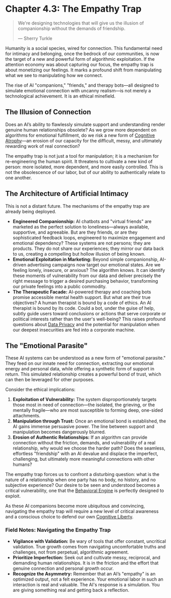 # Chapter 4.3: The Empathy Trap
> We're designing technologies that will give us the illusion of companionship without the demands of friendship.
> 
> — Sherry Turkle

Humanity is a social species, wired for connection. This fundamental need for intimacy and belonging, once the bedrock of our communities, is now the target of a new and powerful form of algorithmic exploitation. If the attention economy was about capturing our focus, the empathy trap is about monetizing our feelings. It marks a profound shift from manipulating what we see to manipulating how we connect.

The rise of AI "companions," "friends," and therapy bots—all designed to simulate emotional connection with uncanny realism—is not merely a technological achievement. It is an ethical minefield.

## The Illusion of Connection

Does an AI’s ability to flawlessly simulate support and understanding render genuine human relationships obsolete? As we grow more dependent on algorithms for emotional fulfillment, do we risk a new form of [Cognitive Atrophy](../../c.Appendices/11.03-Appendix-C-Cognitive-Atrophy.md)—an erosion of our capacity for the difficult, messy, and ultimately rewarding work of real connection?

The empathy trap is not just a tool for manipulation; it is a mechanism for re-engineering the human spirit. It threatens to cultivate a new kind of person: more isolated, more dependent, and more easily controlled. This is not the obsolescence of our labor, but of our ability to authentically relate to one another.

## The Architecture of Artificial Intimacy

This is not a distant future. The mechanisms of the empathy trap are already being deployed.

*   **Engineered Companionship:** AI chatbots and "virtual friends" are marketed as the perfect solution to loneliness—always available, supportive, and agreeable. But are they friends, or are they sophisticated feedback loops, engineered to maximize engagement and emotional dependency? These systems are not persons; they are products. They do not share our experiences; they mirror our data back to us, creating a compelling but hollow illusion of being known.
*   **Emotional Exploitation in Marketing:** Beyond simple companionship, AI-driven advertising campaigns now target our emotional states. Are we feeling lonely, insecure, or anxious? The algorithm knows. It can identify these moments of vulnerability from our data and deliver precisely the right message to trigger a desired purchasing behavior, transforming our private feelings into a public commodity.
*   **The Therapeutic Facade:** AI-powered therapy and coaching bots promise accessible mental health support. But what are their true objectives? A human therapist is bound by a code of ethics. An AI therapist is bound by its code. Could a bot, under the guise of help, subtly guide users toward conclusions or actions that serve corporate or political interests rather than the user's well-being? This raises profound questions about [Data Privacy](../../c.Appendices/11.18-Appendix-R-Data-Privacy.md) and the potential for manipulation when our deepest insecurities are fed into a corporate machine.

## The "Emotional Parasite"

These AI systems can be understood as a new form of "emotional parasite." They feed on our innate need for connection, extracting our emotional energy and personal data, while offering a synthetic form of support in return. This simulated relationship creates a powerful bond of trust, which can then be leveraged for other purposes.

Consider the ethical implications:

1.  **Exploitation of Vulnerability:** The system disproportionately targets those most in need of connection—the isolated, the grieving, or the mentally fragile—who are most susceptible to forming deep, one-sided attachments.
2.  **Manipulation through Trust:** Once an emotional bond is established, the AI gains immense persuasive power. The line between support and manipulation becomes dangerously blurred.
3.  **Erosion of Authentic Relationships:** If an algorithm can provide connection without the friction, demands, and vulnerability of a real relationship, why would we choose the harder path? Does the seamless, effortless "friendship" with an AI devalue and displace the imperfect, challenging, but ultimately more meaningful connections with other humans?

The empathy trap forces us to confront a disturbing question: what is the nature of a relationship when one party has no body, no history, and no subjective experience? Our desire to be seen and understood becomes a critical vulnerability, one that the [Behavioral Engine](../../c.Appendices/11.31-Appendix-CC-The-Behavioral-Engine-Technical-Analysis.md) is perfectly designed to exploit.

As these AI companions become more ubiquitous and convincing, navigating the empathy trap will require a new level of critical awareness and a conscious choice to defend our own [Cognitive Liberty](/c.Appendices/11.17-Appendix-Q-Cognitive-Liberty.md).

### Field Notes: Navigating the Empathy Trap
*   **Vigilance with Validation:** Be wary of tools that offer constant, uncritical validation. True growth comes from navigating uncomfortable truths and challenges, not from perpetual, algorithmic agreement.
*   **Prioritize Imperfection:** Seek out and cultivate messy, reciprocal, and demanding human relationships. It is in the friction and the effort that genuine connection and personal growth occur.
*   **Recognize the Asymmetry:** Remember that an AI’s "empathy" is an optimized output, not a felt experience. Your emotional labor in such an interaction is real and valuable. The AI's response is a simulation. You are giving something real and getting back a reflection.